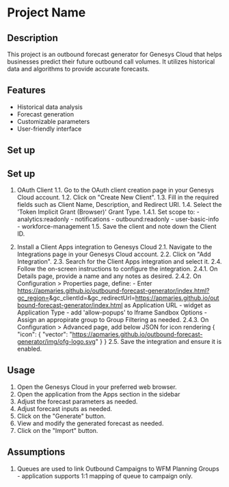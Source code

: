 # Project Name

## Description

This project is an outbound forecast generator for Genesys Cloud that helps businesses predict their future outbound call volumes. It utilizes historical data and algorithms to provide accurate forecasts.

## Features

- Historical data analysis
- Forecast generation
- Customizable parameters
- User-friendly interface

## Set up

## Set up

1. OAuth Client
   1.1. Go to the OAuth client creation page in your Genesys Cloud account.
   1.2. Click on "Create New Client".
   1.3. Fill in the required fields such as Client Name, Description, and Redirect URI.
   1.4. Select the 'Token Implicit Grant (Browser)' Grant Type.
   1.4.1. Set scope to: - analytics:readonly - notifications - outbound:readonly - user-basic-info - workforce-management
   1.5. Save the client and note down the Client ID.

2. Install a Client Apps integration to Genesys Cloud
   2.1. Navigate to the Integrations page in your Genesys Cloud account.
   2.2. Click on "Add Integration".
   2.3. Search for the Client Apps integration and select it.
   2.4. Follow the on-screen instructions to configure the integration.
   2.4.1. On Details page, provide a name and any notes as desired.
   2.4.2. On Configuration > Properties page, define: - Enter https://apmaries.github.io/outbound-forecast-generator/index.html?gc_region=<region-name>&gc_clientId=<OAuth-client-id>&gc_redirectUrl=https://apmaries.github.io/outbound-forecast-generator/index.html as Application URL - widget as Application Type - add 'allow-popups' to Iframe Sandbox Options - Assign an appropirate group to Group Filtering as needed.
   2.4.3. On Configuration > Advanced page, add below JSON for icon rendering
   {
   "icon": {
   "vector": "https://apmaries.github.io/outbound-forecast-generator/img/ofg-logo.svg"
   }
   }
   2.5. Save the integration and ensure it is enabled.

## Usage

1. Open the Genesys Cloud in your preferred web browser.
2. Open the application from the Apps section in the sidebar
3. Adjust the forecast parameters as needed.
4. Adjust forecast inputs as needed.
5. Click on the "Generate" button.
6. View and modify the generated forecast as needed.
7. Click on the "Import" button.

## Assumptions

1. Queues are used to link Outbound Campaigns to WFM Planning Groups - application supports 1:1 mapping of queue to campaign only.
